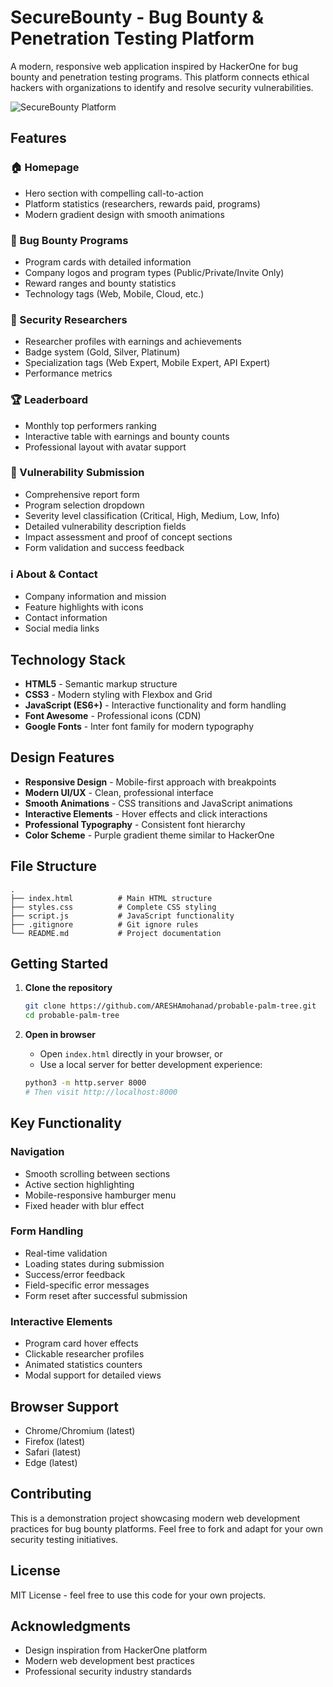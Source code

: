 # SecureBounty - Bug Bounty & Penetration Testing Platform

A modern, responsive web application inspired by HackerOne for bug bounty and penetration testing programs. This platform connects ethical hackers with organizations to identify and resolve security vulnerabilities.

![SecureBounty Platform](https://github.com/user-attachments/assets/0b257f1a-f1b5-40e8-8e32-eb9603ce8d99)

## Features

### 🏠 Homepage
- Hero section with compelling call-to-action
- Platform statistics (researchers, rewards paid, programs)
- Modern gradient design with smooth animations

### 🎯 Bug Bounty Programs
- Program cards with detailed information
- Company logos and program types (Public/Private/Invite Only)
- Reward ranges and bounty statistics
- Technology tags (Web, Mobile, Cloud, etc.)

### 👥 Security Researchers
- Researcher profiles with earnings and achievements
- Badge system (Gold, Silver, Platinum)
- Specialization tags (Web Expert, Mobile Expert, API Expert)
- Performance metrics

### 🏆 Leaderboard
- Monthly top performers ranking
- Interactive table with earnings and bounty counts
- Professional layout with avatar support

### 📝 Vulnerability Submission
- Comprehensive report form
- Program selection dropdown
- Severity level classification (Critical, High, Medium, Low, Info)
- Detailed vulnerability description fields
- Impact assessment and proof of concept sections
- Form validation and success feedback

### ℹ️ About & Contact
- Company information and mission
- Feature highlights with icons
- Contact information
- Social media links

## Technology Stack

- **HTML5** - Semantic markup structure
- **CSS3** - Modern styling with Flexbox and Grid
- **JavaScript (ES6+)** - Interactive functionality and form handling
- **Font Awesome** - Professional icons (CDN)
- **Google Fonts** - Inter font family for modern typography

## Design Features

- **Responsive Design** - Mobile-first approach with breakpoints
- **Modern UI/UX** - Clean, professional interface
- **Smooth Animations** - CSS transitions and JavaScript animations
- **Interactive Elements** - Hover effects and click interactions
- **Professional Typography** - Consistent font hierarchy
- **Color Scheme** - Purple gradient theme similar to HackerOne

## File Structure

```
.
├── index.html          # Main HTML structure
├── styles.css          # Complete CSS styling
├── script.js           # JavaScript functionality
├── .gitignore          # Git ignore rules
└── README.md           # Project documentation
```

## Getting Started

1. **Clone the repository**
   ```bash
   git clone https://github.com/ARESHAmohanad/probable-palm-tree.git
   cd probable-palm-tree
   ```

2. **Open in browser**
   - Open `index.html` directly in your browser, or
   - Use a local server for better development experience:
   ```bash
   python3 -m http.server 8000
   # Then visit http://localhost:8000
   ```

## Key Functionality

### Navigation
- Smooth scrolling between sections
- Active section highlighting
- Mobile-responsive hamburger menu
- Fixed header with blur effect

### Form Handling
- Real-time validation
- Loading states during submission
- Success/error feedback
- Field-specific error messages
- Form reset after successful submission

### Interactive Elements
- Program card hover effects
- Clickable researcher profiles
- Animated statistics counters
- Modal support for detailed views

## Browser Support

- Chrome/Chromium (latest)
- Firefox (latest)
- Safari (latest)
- Edge (latest)

## Contributing

This is a demonstration project showcasing modern web development practices for bug bounty platforms. Feel free to fork and adapt for your own security testing initiatives.

## License

MIT License - feel free to use this code for your own projects.

## Acknowledgments

- Design inspiration from HackerOne platform
- Modern web development best practices
- Professional security industry standards